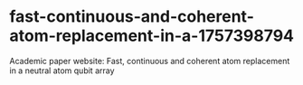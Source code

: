 # fast-continuous-and-coherent-atom-replacement-in-a-1757398794
Academic paper website: Fast, continuous and coherent atom replacement in a neutral atom qubit array
